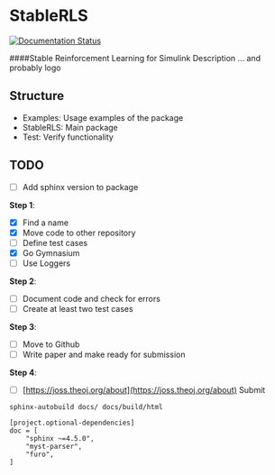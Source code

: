 # StableRLS 
[![Documentation Status](https://readthedocs.org/projects/stablerls/badge/?version=latest)](https://stablerls.readthedocs.io/en/latest/?badge=latest)

####Stable Reinforcement Learning for Simulink
Description ... and probably logo

## Structure 
- Examples: Usage examples of the package
- StableRLS: Main package
- Test: Verify functionality

## TODO
- [ ] Add sphinx version to package

**Step 1**:
- [x] Find a name
- [x] Move code to other repository
- [ ] Define test cases
- [x] Go Gymnasium
- [ ] Use Loggers

**Step 2**:
- [ ] Document code and check for errors
- [ ] Create at least two test cases

**Step 3**:
- [ ] Move to Github
- [ ] Write paper and make ready for submission 

**Step 4**:
- [ ] [https://joss.theoj.org/about](https://joss.theoj.org/about) Submit


```
sphinx-autobuild docs/ docs/build/html

[project.optional-dependencies]
doc = [
    "sphinx ~=4.5.0",
    "myst-parser",
    "furo",
]
```